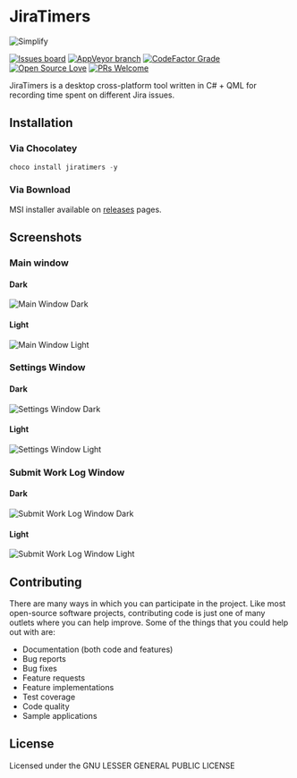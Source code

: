 # JiraTimers


![Simplify](https://raw.githubusercontent.com/i4004/JiraTimers/master/images/Logo128x128.png)


[![Issues board](https://dxssrr2j0sq4w.cloudfront.net/3.2.0/img/external/zenhub-badge.svg)](https://app.zenhub.com/workspaces/jiratimers-5d8f719fbe90910001987cdc/board?repos=211514366)
[![AppVeyor branch](https://img.shields.io/appveyor/ci/i4004/jiratimers)](https://ci.appveyor.com/project/i4004/jiratimers)
[![CodeFactor Grade](https://img.shields.io/codefactor/grade/github/i4004/JiraTimers)](https://www.codefactor.io/repository/github/i4004/JiraTimers)
[![Open Source Love](https://badges.frapsoft.com/os/v1/open-source.png?v=103)](https://github.com/ellerbrock/open-source-badges/)
[![PRs Welcome](https://img.shields.io/badge/PRs-welcome-brightgreen)](http://makeapullrequest.com)

JiraTimers is a desktop cross-platform tool written in C# + QML for recording time spent on different Jira issues.

## Installation

### Via Сhocolatey

```powershell
choco install jiratimers -y
```
### Via Вownload

MSI installer available on [releases](https://github.com/i4004/JiraTimers/releases) pages.

## Screenshots

### Main window

#### Dark

![Main Window Dark](https://raw.githubusercontent.com/i4004/JiraTimers/master/images/screenshots/main-window.png)

#### Light

![Main Window Light](https://raw.githubusercontent.com/i4004/JiraTimers/master/images/screenshots/main-window-light.png)

### Settings Window

#### Dark

![Settings Window Dark](https://raw.githubusercontent.com/i4004/JiraTimers/master/images/screenshots/settings-window.png)

#### Light

![Settings Window Light](https://raw.githubusercontent.com/i4004/JiraTimers/master/images/screenshots/settings-window-light.png)

### Submit Work Log Window

#### Dark

![Submit Work Log Window Dark](https://raw.githubusercontent.com/i4004/JiraTimers/master/images/screenshots/submit-work-log-window.png)

#### Light

![Submit Work Log Window Light](https://raw.githubusercontent.com/i4004/JiraTimers/master/images/screenshots/submit-work-log-window-light.png)

## Contributing

There are many ways in which you can participate in the project. Like most open-source software projects, contributing code is just one of many outlets where you can help improve. Some of the things that you could help out with are:

- Documentation (both code and features)
- Bug reports
- Bug fixes
- Feature requests
- Feature implementations
- Test coverage
- Code quality
- Sample applications

## License

Licensed under the GNU LESSER GENERAL PUBLIC LICENSE
